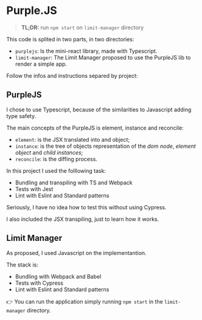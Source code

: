 # Purple.JS

> **TL;DR:** run `npm start` on `limit-manager` directory

This code is splited in two parts, in two directories:

- `purplejs`: Is the mini-react library, made with Typescript.
- `limit-manager`: The Limit Manager proposed to use the PurpleJS lib to render a simple app.

Follow the infos and instructions separed by project:

## PurpleJS
I chose to use Typescript, because of the similarities to Javascript adding type safety.

The main concepts of the PurpleJS is element, instance and reconcile:
- `element`: is the JSX translated into and object;
- `instance`: is the tree of objects representation of the *dom node*, *element object* and *child instances*;
- `reconcile`: is the diffing process.

In this project I used the folllowing task:
- Bundling and transpiling with TS and Webpack
- Tests with Jest
- Lint with Eslint and Standard patterns

Seriously, I have no idea how to test this without using Cypress.

I also included the JSX transpiling, just to learn how it works.

## Limit Manager
As proposed, I used Javascript on the implementantion.

The stack is:
- Bundling with Webpack and Babel
- Tests with Cypress
- Lint with Eslint and Standard patterns

👉  You can run the application simply running `npm start` in the `limit-manager` directory.

